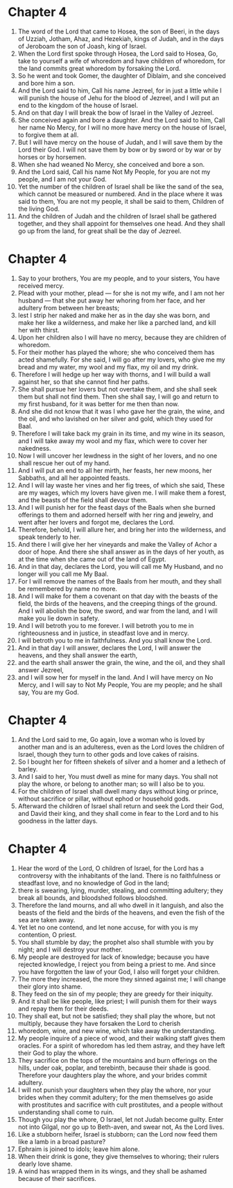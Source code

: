 # Chapter 4

1. The word of the Lord that came to Hosea, the son of Beeri, in the days of Uzziah, Jotham, Ahaz, and Hezekiah, kings of Judah, and in the days of Jeroboam the son of Joash, king of Israel.
2. When the Lord first spoke through Hosea, the Lord said to Hosea, Go, take to yourself a wife of whoredom and have children of whoredom, for the land commits great whoredom by forsaking the Lord.
3. So he went and took Gomer, the daughter of Diblaim, and she conceived and bore him a son.
4. And the Lord said to him, Call his name Jezreel, for in just a little while I will punish the house of Jehu for the blood of Jezreel, and I will put an end to the kingdom of the house of Israel.
5. And on that day I will break the bow of Israel in the Valley of Jezreel.
6. She conceived again and bore a daughter. And the Lord said to him, Call her name No Mercy, for I will no more have mercy on the house of Israel, to forgive them at all.
7. But I will have mercy on the house of Judah, and I will save them by the Lord their God. I will not save them by bow or by sword or by war or by horses or by horsemen.
8. When she had weaned No Mercy, she conceived and bore a son.
9. And the Lord said, Call his name Not My People, for you are not my people, and I am not your God.
10. Yet the number of the children of Israel shall be like the sand of the sea, which cannot be measured or numbered. And in the place where it was said to them, You are not my people, it shall be said to them, Children of the living God.
11. And the children of Judah and the children of Israel shall be gathered together, and they shall appoint for themselves one head. And they shall go up from the land, for great shall be the day of Jezreel.

# Chapter 4

1. Say to your brothers, You are my people, and to your sisters, You have received mercy.
2. Plead with your mother, plead — for she is not my wife, and I am not her husband — that she put away her whoring from her face, and her adultery from between her breasts;
3. lest I strip her naked and make her as in the day she was born, and make her like a wilderness, and make her like a parched land, and kill her with thirst.
4. Upon her children also I will have no mercy, because they are children of whoredom.
5. For their mother has played the whore; she who conceived them has acted shamefully. For she said, I will go after my lovers, who give me my bread and my water, my wool and my flax, my oil and my drink.
6. Therefore I will hedge up her way with thorns, and I will build a wall against her, so that she cannot find her paths.
7. She shall pursue her lovers but not overtake them, and she shall seek them but shall not find them. Then she shall say, I will go and return to my first husband, for it was better for me then than now.
8. And she did not know that it was I who gave her the grain, the wine, and the oil, and who lavished on her silver and gold, which they used for Baal.
9. Therefore I will take back my grain in its time, and my wine in its season, and I will take away my wool and my flax, which were to cover her nakedness.
10. Now I will uncover her lewdness in the sight of her lovers, and no one shall rescue her out of my hand.
11. And I will put an end to all her mirth, her feasts, her new moons, her Sabbaths, and all her appointed feasts.
12. And I will lay waste her vines and her fig trees, of which she said, These are my wages, which my lovers have given me. I will make them a forest, and the beasts of the field shall devour them.
13. And I will punish her for the feast days of the Baals when she burned offerings to them and adorned herself with her ring and jewelry, and went after her lovers and forgot me, declares the Lord.
14. Therefore, behold, I will allure her, and bring her into the wilderness, and speak tenderly to her.
15. And there I will give her her vineyards and make the Valley of Achor a door of hope. And there she shall answer as in the days of her youth, as at the time when she came out of the land of Egypt.
16. And in that day, declares the Lord, you will call me My Husband, and no longer will you call me My Baal.
17. For I will remove the names of the Baals from her mouth, and they shall be remembered by name no more.
18. And I will make for them a covenant on that day with the beasts of the field, the birds of the heavens, and the creeping things of the ground. And I will abolish the bow, the sword, and war from the land, and I will make you lie down in safety.
19. And I will betroth you to me forever. I will betroth you to me in righteousness and in justice, in steadfast love and in mercy.
20. I will betroth you to me in faithfulness. And you shall know the Lord.
21. And in that day I will answer, declares the Lord, I will answer the heavens, and they shall answer the earth,
22. and the earth shall answer the grain, the wine, and the oil, and they shall answer Jezreel,
23. and I will sow her for myself in the land. And I will have mercy on No Mercy, and I will say to Not My People, You are my people; and he shall say, You are my God.

# Chapter 4

1. And the Lord said to me, Go again, love a woman who is loved by another man and is an adulteress, even as the Lord loves the children of Israel, though they turn to other gods and love cakes of raisins.
2. So I bought her for fifteen shekels of silver and a homer and a lethech of barley.
3. And I said to her, You must dwell as mine for many days. You shall not play the whore, or belong to another man; so will I also be to you.
4. For the children of Israel shall dwell many days without king or prince, without sacrifice or pillar, without ephod or household gods.
5. Afterward the children of Israel shall return and seek the Lord their God, and David their king, and they shall come in fear to the Lord and to his goodness in the latter days.

# Chapter 4

1. Hear the word of the Lord, O children of Israel, for the Lord has a controversy with the inhabitants of the land. There is no faithfulness or steadfast love, and no knowledge of God in the land;
2. there is swearing, lying, murder, stealing, and committing adultery; they break all bounds, and bloodshed follows bloodshed.
3. Therefore the land mourns, and all who dwell in it languish, and also the beasts of the field and the birds of the heavens, and even the fish of the sea are taken away.
4. Yet let no one contend, and let none accuse, for with you is my contention, O priest.
5. You shall stumble by day; the prophet also shall stumble with you by night; and I will destroy your mother.
6. My people are destroyed for lack of knowledge; because you have rejected knowledge, I reject you from being a priest to me. And since you have forgotten the law of your God, I also will forget your children.
7. The more they increased, the more they sinned against me; I will change their glory into shame.
8. They feed on the sin of my people; they are greedy for their iniquity.
9. And it shall be like people, like priest; I will punish them for their ways and repay them for their deeds.
10. They shall eat, but not be satisfied; they shall play the whore, but not multiply, because they have forsaken the Lord to cherish
11. whoredom, wine, and new wine, which take away the understanding.
12. My people inquire of a piece of wood, and their walking staff gives them oracles. For a spirit of whoredom has led them astray, and they have left their God to play the whore.
13. They sacrifice on the tops of the mountains and burn offerings on the hills, under oak, poplar, and terebinth, because their shade is good. Therefore your daughters play the whore, and your brides commit adultery.
14. I will not punish your daughters when they play the whore, nor your brides when they commit adultery; for the men themselves go aside with prostitutes and sacrifice with cult prostitutes, and a people without understanding shall come to ruin.
15. Though you play the whore, O Israel, let not Judah become guilty. Enter not into Gilgal, nor go up to Beth-aven, and swear not, As the Lord lives.
16. Like a stubborn heifer, Israel is stubborn; can the Lord now feed them like a lamb in a broad pasture?
17. Ephraim is joined to idols; leave him alone.
18. When their drink is gone, they give themselves to whoring; their rulers dearly love shame.
19. A wind has wrapped them in its wings, and they shall be ashamed because of their sacrifices.

